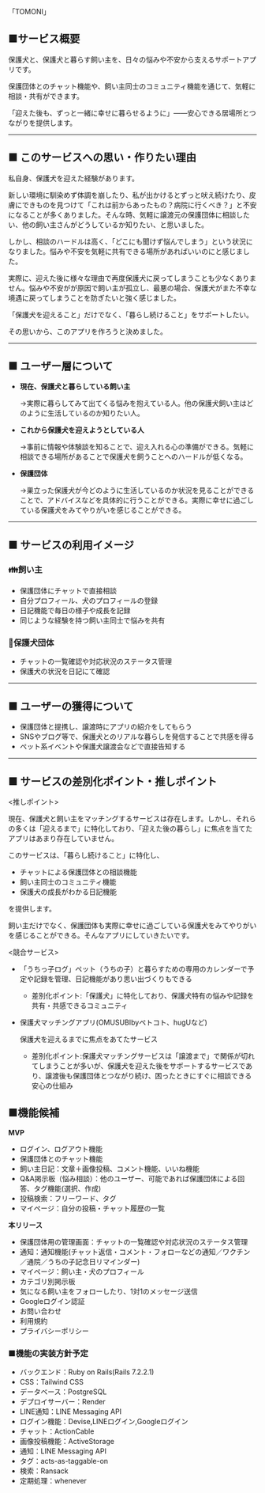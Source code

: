 「TOMONI」

 ## ■サービス概要

保護犬と、保護犬と暮らす飼い主を、日々の悩みや不安から支えるサポートアプリです。

保護団体とのチャット機能や、飼い主同士のコミュニティ機能を通じて、気軽に相談・共有ができます。

「迎えた後も、ずっと一緒に幸せに暮らせるように」——安心できる居場所とつながりを提供します。

---

## ■ このサービスへの思い・作りたい理由

私自身、保護犬を迎えた経験があります。

新しい環境に馴染めず体調を崩したり、私が出かけるとずっと吠え続けたり、皮膚にできものを見つけて「これは前からあったもの？病院に行くべき？」と不安になることが多くありました。そんな時、気軽に譲渡元の保護団体に相談したい、他の飼い主さんがどうしているか知りたい、と思いました。

しかし、相談のハードルは高く、「どこにも聞けず悩んでしまう」という状況になりました。悩みや不安を気軽に共有できる場所があればいいのにと感じました。

実際に、迎えた後に様々な理由で再度保護犬に戻ってしまうことも少なくありません。悩みや不安がが原因で飼い主が孤立し、最悪の場合、保護犬がまた不幸な境遇に戻ってしまうことを防ぎたいと強く感じました。

「保護犬を迎えること」だけでなく、「暮らし続けること」をサポートしたい。

その思いから、このアプリを作ろうと決めました。

---

## ■ ユーザー層について

- **現在、保護犬と暮らしている飼い主**
    
    →実際に暮らしてみて出てくる悩みを抱えている人。他の保護犬飼い主はどのように生活しているのか知りたい人。
    
- **これから保護犬を迎えようとしている人**
    
    →事前に情報や体験談を知ることで、迎え入れる心の準備ができる。気軽に相談できる場所があることで保護犬を飼うことへのハードルが低くなる。
    
- **保護団体**
    
    →巣立った保護犬が今どのように生活しているのか状況を見ることができることで、アドバイスなどを具体的に行うことができる。実際に幸せに過ごしている保護犬をみてやりがいを感じることができる。

---

## ■ サービスの利用イメージ

### 👪飼い主

- 保護団体にチャットで直接相談
- 自分プロフィール、犬のプロフィールの登録
- 日記機能で毎日の様子や成長を記録
- 同じような経験を持つ飼い主同士で悩みを共有

### 🦴保護犬団体

- チャットの一覧確認や対応状況のステータス管理
- 保護犬の状況を日記にて確認

---

## ■ ユーザーの獲得について

- 保護団体と提携し、譲渡時にアプリの紹介をしてもらう
- SNSやブログ等で、保護犬とのリアルな暮らしを発信することで共感を得る
- ペット系イベントや保護犬譲渡会などで直接告知する

---

## ■ サービスの差別化ポイント・推しポイント

<推しポイント>

現在、保護犬と飼い主をマッチングするサービスは存在します。しかし、それらの多くは「迎えるまで」に特化しており、「迎えた後の暮らし」に焦点を当てたアプリはあまり存在していません。

このサービスは、「暮らし続けること」に特化し、

- チャットによる保護団体との相談機能
- 飼い主同士のコミュニティ機能
- 保護犬の成長がわかる日記機能

を提供します。

飼い主だけでなく、保護団体も実際に幸せに過ごしている保護犬をみてやりがいを感じることができる。そんなアプリにしていきたいです。

<競合サービス>

- 「うちっ子ログ」ペット（うちの子）と暮らすための専用のカレンダーで予定や記録を管理、日記機能があり思い出づくりもできる
    - 差別化ポイント:「保護犬」に特化しており、保護犬特有の悩みや記録を共有・共感できるコミュニティ
- 保護犬マッチングアプリ(OMUSUBIbyペトコト、hugUなど)
    
    保護犬を迎えるまでに焦点をあてたサービス
    
    - 差別化ポイント:保護犬マッチングサービスは「譲渡まで」で関係が切れてしまうことが多いが、保護犬を迎えた後をサポートするサービスであり、譲渡後も保護団体とつながり続け、困ったときにすぐに相談できる安心の仕組み

## ■機能候補

**MVP**

- ログイン、ログアウト機能
- 保護団体とのチャット機能
- 飼い主日記：文章＋画像投稿、コメント機能、いいね機能
- Q&A掲示板（悩み相談）：他のユーザー、可能であれば保護団体による回答、タグ機能(選択、作成)
- 投稿検索：フリーワード、タグ
- マイページ：自分の投稿・チャット履歴の一覧

**本リリース**

- 保護団体用の管理画面：チャットの一覧確認や対応状況のステータス管理
- 通知：通知機能(チャット返信・コメント・フォローなどの通知／ワクチン／通院／うちの子記念日リマインダー)
- マイページ：飼い主・犬のプロフィール
- カテゴリ別掲示板
- 気になる飼い主をフォローしたり、1対1のメッセージ送信
- Googleログイン認証
- お問い合わせ
- 利用規約
- プライバシーポリシー

### ■機能の実装方針予定

- バックエンド：Ruby on Rails(Rails 7.2.2.1)
- CSS：Tailwind CSS
- データベース：PostgreSQL
- デプロイサーバー：Render
- LINE通知：LINE Messaging API
- ログイン機能：Devise,LINEログイン,Googleログイン
- チャット：ActionCable
- 画像投稿機能：ActiveStorage
- 通知：LINE Messaging API
- タグ：acts-as-taggable-on
- 検索：Ransack
- 定期処理：whenever